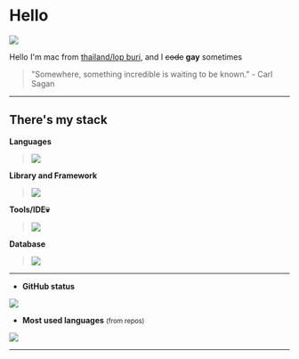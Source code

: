 # Hello

![](https://komarev.com/ghpvc/?username=IamMac208&label=Profile%20views&color=ff69b4)

Hello I'm mac from [thailand/lop buri](https://www.google.com/maps/place/14.79808,100.65397), and I ~~code~~ **gay** sometimes 






> "Somewhere, something incredible is waiting to be known." - Carl Sagan

---

## There's my stack

**Languages**<br />

> ![](https://skillicons.dev/icons?i=js,py,css,html&theme=dark)<br />

**Library and Framework**

> ![](https://skillicons.dev/icons?i=vue,react,flask&theme=dark)


**Tools/IDE💀**<br />

> ![](https://skillicons.dev/icons?i=git,nginx,vim,neovim,vite&theme=dark)

**Database**<br />

> ![](https://skillicons.dev/icons?i=sqlite,postgres,redis&theme=dark)

---

- **GitHub status**<br />

<img src="https://github-readme-stats.vercel.app/api?username=IamMac208&show_icons=true&theme=jolly&count_private=true" /> 

- **Most used languages** <small>(from repos)</small>

<img src="https://github-readme-stats.vercel.app/api/top-langs/?username=IamMac208&theme=tokyonight&hide_border=false&include_all_commits=true&count_private=true&layout=compact" />

---
